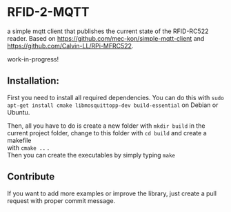 # RFID-2-MQTT
a simple mqtt client that publishes the current state of the RFID-RC522 reader. Based on https://github.com/mec-kon/simple-mqtt-client and https://github.com/Calvin-LL/RPi-MFRC522.

work-in-progress!

## Installation: ## 
First you need to install all required dependencies.
You can do this with ```sudo apt-get install cmake libmosquittopp-dev build-essential``` on Debian or Ubuntu.

Then, all you have to do is create a new folder with ```mkdir build``` in the current project folder, change to this folder with ```cd build``` and create a makefile  
with ```cmake ..``` .  
Then you can create the executables by simply typing ```make```  

## Contribute ##

If you want to add more examples or improve the library, just create a pull request with proper commit message.
